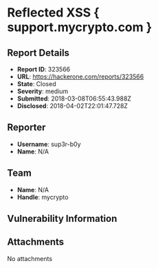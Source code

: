 # Reflected XSS { support.mycrypto.com }

## Report Details
- **Report ID**: 323566
- **URL**: https://hackerone.com/reports/323566
- **State**: Closed
- **Severity**: medium
- **Submitted**: 2018-03-08T06:55:43.988Z
- **Disclosed**: 2018-04-02T22:01:47.728Z

## Reporter
- **Username**: sup3r-b0y
- **Name**: N/A

## Team
- **Name**: N/A
- **Handle**: mycrypto

## Vulnerability Information


## Attachments
No attachments
